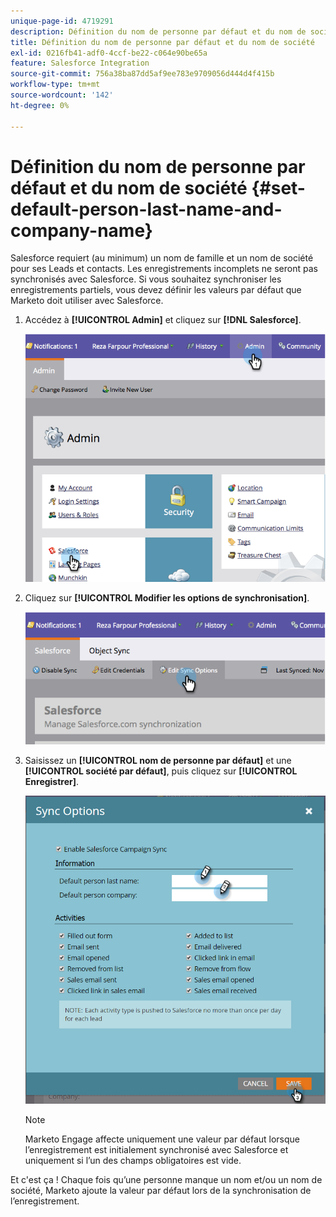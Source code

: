 ```yaml
---
unique-page-id: 4719291
description: Définition du nom de personne par défaut et du nom de société - Documents Marketo - Documentation du produit
title: Définition du nom de personne par défaut et du nom de société
exl-id: 0216fb41-adf0-4ccf-be22-c064e90be65a
feature: Salesforce Integration
source-git-commit: 756a38ba87dd5af9ee783e9709056d444d4f415b
workflow-type: tm+mt
source-wordcount: '142'
ht-degree: 0%

---
```


# Définition du nom de personne par défaut et du nom de société {#set-default-person-last-name-and-company-name}

Salesforce requiert (au minimum) un nom de famille et un nom de société pour ses Leads et contacts. Les enregistrements incomplets ne seront pas synchronisés avec Salesforce. Si vous souhaitez synchroniser les enregistrements partiels, vous devez définir les valeurs par défaut que Marketo doit utiliser avec Salesforce.

1. Accédez à **[!UICONTROL Admin]** et cliquez sur **[!DNL Salesforce]**.

   ![](assets/image2014-12-9-13-3a41-3a58.png)

1. Cliquez sur **[!UICONTROL Modifier les options de synchronisation]**.

   ![](assets/image2014-12-9-13-3a42-3a6.png)

1. Saisissez un **[!UICONTROL nom de personne par défaut]** et une **[!UICONTROL société par défaut]**, puis cliquez sur **[!UICONTROL Enregistrer]**.

   ![](assets/sync-options-hands.png)

   >[!NOTE]
   >
   >Marketo Engage affecte uniquement une valeur par défaut lorsque l’enregistrement est initialement synchronisé avec Salesforce et uniquement si l’un des champs obligatoires est vide.

Et c&#39;est ça ! Chaque fois qu’une personne manque un nom et/ou un nom de société, Marketo ajoute la valeur par défaut lors de la synchronisation de l’enregistrement.
